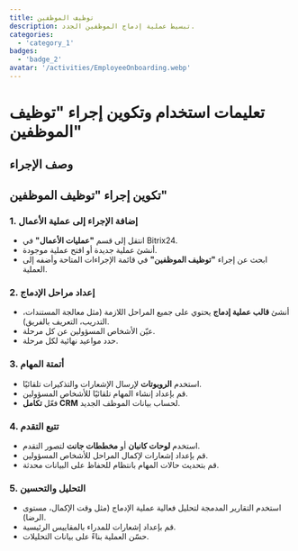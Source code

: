 ```yaml
---
title: توظيف الموظفين
description: تبسيط عملية إدماج الموظفين الجدد.
categories: 
  - 'category_1'
badges: 
  - 'badge_2'
avatar: '/activities/EmployeeOnboarding.webp'
---
```

# تعليمات استخدام وتكوين إجراء "توظيف الموظفين"

## وصف الإجراء

## **تكوين إجراء "توظيف الموظفين"**

### 1. إضافة الإجراء إلى عملية الأعمال
- انتقل إلى قسم **"عمليات الأعمال"** في Bitrix24.
- أنشئ عملية جديدة أو افتح عملية موجودة.
- ابحث عن إجراء **"توظيف الموظفين"** في قائمة الإجراءات المتاحة وأضفه إلى العملية.

### 2. إعداد مراحل الإدماج
- أنشئ **قالب عملية إدماج** يحتوي على جميع المراحل اللازمة (مثل معالجة المستندات، التدريب، التعريف بالفريق).
- عيّن الأشخاص المسؤولين عن كل مرحلة.
- حدد مواعيد نهائية لكل مرحلة.

### 3. أتمتة المهام
- استخدم **الروبوتات** لإرسال الإشعارات والتذكيرات تلقائيًا.
- قم بإعداد إنشاء المهام تلقائيًا للأشخاص المسؤولين.
- فعّل **تكامل CRM** لحساب بيانات الموظف الجديد.

### 4. تتبع التقدم
- استخدم **لوحات كانبان** أو **مخططات جانت** لتصور التقدم.
- قم بإعداد إشعارات لإكمال المراحل للأشخاص المسؤولين.
- قم بتحديث حالات المهام بانتظام للحفاظ على البيانات محدثة.

### 5. التحليل والتحسين
- استخدم التقارير المدمجة لتحليل فعالية عملية الإدماج (مثل وقت الإكمال، مستوى الرضا).
- قم بإعداد إشعارات للمدراء بالمقاييس الرئيسية.
- حسّن العملية بناءً على بيانات التحليلات.